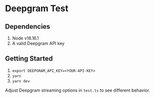 # Deepgram Test

## Dependencies

1. Node v18.16.1
2. A valid Deepgram API key

## Getting Started

1. `export DEEPGRAM_API_KEY=<YOUR-API-KEY>`
2. `yarn`
3. `yarn dev`

Adjust Deepgram streaming options in `test.ts` to see different behavior.
